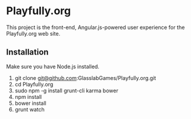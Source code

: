 Playfully.org
=============

This project is the front-end, Angular.js-powered user experience for the
Playfully.org web site.



Installation
------------

Make sure you have Node.js installed.

1. git clone git@github.com:GlasslabGames/Playfully.org.git
2. cd Playfully.org
3. sudo npm -g install grunt-cli karma bower
4. npm install
5. bower install
6. grunt watch





